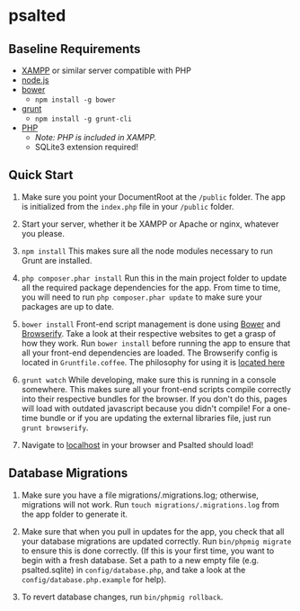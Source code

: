 psalted
=========

Baseline Requirements
---------------

+ [XAMPP](http://www.apachefriends.org/en/xampp.html) or similar server compatible with PHP
+ [node.js](http://nodejs.org)
+ [bower](http://bower.io)
  + `npm install -g bower`
+ [grunt](http://gruntjs.com)
  + `npm install -g grunt-cli`
+ [PHP](http://php.net)
  + *Note: PHP is included in XAMPP.*
  + SQLite3 extension required!


Quick Start
---------------

1. Make sure you point your DocumentRoot at the `/public` folder. The app is initialized from the `index.php` file in your `/public` folder.

2. Start your server, whether it be XAMPP or Apache or nginx, whatever you please.

2. `npm install`
This makes sure all the node modules necessary to run Grunt are installed.

3. `php composer.phar install`
Run this in the main project folder to update all the required package dependencies for the app. From time to time, you will need to run `php composer.phar update` to make sure your packages are up to date.

4. `bower install`
Front-end script management is done using [Bower](http://bower.io) and [Browserify](http://browserify.org/). Take a look at their respective websites to get a grasp of how they work. Run `bower install` before running the app to ensure that all your front-end dependencies are loaded. The Browserify config is located in `Gruntfile.coffee`. The philosophy for using it is [located here](http://benclinkinbeard.com/blog/2013/08/external-bundles-for-faster-browserify-builds/)

5. `grunt watch`
While developing, make sure this is running in a console somewhere. This makes sure all your front-end scripts compile correctly into their respective bundles for the browser. If you don't do this, pages will load with outdated javascript because you didn't compile! For a one-time bundle or if you are updating the external libraries file, just run `grunt browserify`.

6. Navigate to [localhost](http://localhost) in your browser and Psalted should load!

Database Migrations
---------------

1. Make sure you have a file migrations/.migrations.log; otherwise, migrations will not work. Run `touch migrations/.migrations.log` from the app folder to generate it.

2. Make sure that when you pull in updates for the app, you check that all your database migrations are updated correctly. Run `bin/phpmig migrate` to ensure this is done correctly. (If this is your first time, you want to begin with a fresh database. Set a path to a new empty file (e.g. psalted.sqlite) in `config/database.php`, and take a look at the `config/database.php.example` for help).

3. To revert database changes, run `bin/phpmig rollback`.